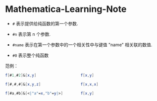 # Mathematica-Learning-Note

* `#`
  表示提供给纯函数的第一个参数.

* `#n`
  表示第 n 个参数.

* `#name`
  表示在第一个参数中的一个相关性中与键值 "name" 相关联的数值.

* `#0` 
  表示整个纯函数

范例：
```mathematica
f[#1,#2]&[x,y]                    f[x,y]

f[#,#,#]&[x,y,z]                  f[x,x,x]

f[#a,#b]&[<|"a"=x,"b"=y|>]        f[x,y]
```
